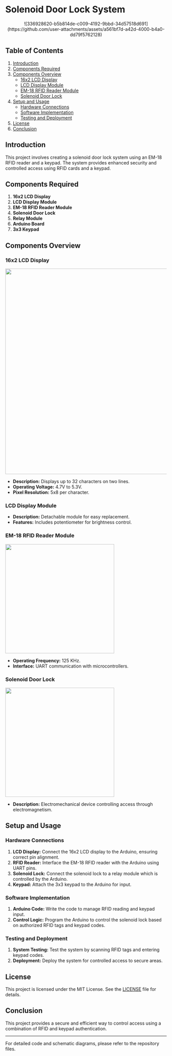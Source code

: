 # Solenoid Door Lock System
<P align="center">
   ![336928620-b5b814de-c009-4192-9bbd-34d57518d691](https://github.com/user-attachments/assets/a561bf7d-a42d-4000-b4a0-dd79f5762128)
</P>

## Table of Contents
1. [Introduction](#introduction)
2. [Components Required](#components-required)
3. [Components Overview](#components-overview)
   - [16x2 LCD Display](#16x2-lcd-display)
   - [LCD Display Module](#lcd-display-module)
   - [EM-18 RFID Reader Module](#em-18-rfid-reader-module)
   - [Solenoid Door Lock](#solenoid-door-lock)
4. [Setup and Usage](#setup-and-usage)
   - [Hardware Connections](#hardware-connections)
   - [Software Implementation](#software-implementation)
   - [Testing and Deployment](#testing-and-deployment)
5. [License](#License)
6. [Conclusion](#conclusion)

## Introduction
This project involves creating a solenoid door lock system using an EM-18 RFID reader and a keypad. The system provides enhanced security and controlled access using RFID cards and a keypad.

## Components Required
1. **16x2 LCD Display**
2. **LCD Display Module**
3. **EM-18 RFID Reader Module**
4. **Solenoid Door Lock**
5. **Relay Module**
6. **Arduino Board**
7. **3x3 Keypad**

## Components Overview

### 16x2 LCD Display
<p>
<img width="640" src="https://github.com/CodeBeginner000001/Solenoid-Door-Lock-using-EM-18/assets/92913917/ead527c8-2ac8-48fb-a245-cc7164919d0c">
</p>

- **Description:** Displays up to 32 characters on two lines.
- **Operating Voltage:** 4.7V to 5.3V.
- **Pixel Resolution:** 5x8 per character.

### LCD Display Module

- **Description:** Detachable module for easy replacement.
- **Features:** Includes potentiometer for brightness control.

### EM-18 RFID Reader Module
<p>
<img width="340" src="https://github.com/CodeBeginner000001/Solenoid-Door-Lock-using-EM-18/assets/92913917/467c9341-ebfe-4e0f-994f-d9519bdd375b">
</p>

- **Operating Frequency:** 125 KHz.
- **Interface:** UART communication with microcontrollers.

### Solenoid Door Lock
<p>
<img width="340" src="https://github.com/CodeBeginner000001/Solenoid-Door-Lock-using-EM-18/assets/92913917/43ca318f-e122-4b47-9e80-b93280a15163">
</p>

- **Description:** Electromechanical device controlling access through electromagnetism.

## Setup and Usage

### Hardware Connections
1. **LCD Display:** Connect the 16x2 LCD display to the Arduino, ensuring correct pin alignment.
2. **RFID Reader:** Interface the EM-18 RFID reader with the Arduino using UART pins.
3. **Solenoid Lock:** Connect the solenoid lock to a relay module which is controlled by the Arduino.
4. **Keypad:** Attach the 3x3 keypad to the Arduino for input.

### Software Implementation
1. **Arduino Code:** Write the code to manage RFID reading and keypad input.
2. **Control Logic:** Program the Arduino to control the solenoid lock based on authorized RFID tags and keypad codes.

### Testing and Deployment
1. **System Testing:** Test the system by scanning RFID tags and entering keypad codes.
2. **Deployment:** Deploy the system for controlled access to secure areas.

## License
This project is licensed under the MIT License. See the [LICENSE](LICENSE) file for details.

## Conclusion
This project provides a secure and efficient way to control access using a combination of RFID and keypad authentication.

---

For detailed code and schematic diagrams, please refer to the repository files.
